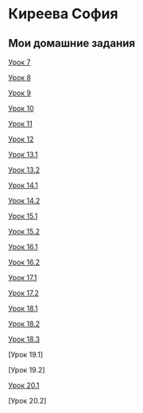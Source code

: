 

# Киреева София
## Мои домашние задания

[Урок 7](https://kireevasoffy.github.io/lesson_7/)

[Урок 8](https://kireevasoffy.github.io/lesson_8/)

[Урок 9](https://kireevasoffy.github.io/lesson_9/)

[Урок 10](https://github.com/KireevaSoffy/KireevaSoffy.github.io/blob/master/lesson_10/main.less)

[Урок 11](адрес "Описание")

[Урок 12](адрес "Описание")

[Урок 13.1](https://kireevasoffy.github.io/13part1/index.html)

[Урок 13.2](https://github.com/KireevaSoffy/KireevaSoffy.github.io/tree/master/lesson_13/part_2)

[Урок 14.1](https://kireevasoffy.github.io/Lesson_14.1/part1/ "Подключение шрифтов")

[Урок 14.2](https://github.com/KireevaSoffy/KireevaSoffy.github.io/tree/master/lesson_14/part_2 "Верстка первого экрана")

[Урок 15.1](https://kireevasoffy.github.io/lesson_15/part_1/index.html "Эффекты" )

[Урок 15.2](https://kireevasoffy.github.io/lesson_15/part_2/index.html "Адаптив сайта")

[Урок 16.1](https://KireevaSoffy.github.io/lesson_16/part1/index.html)

[Урок 16.2](https://kireevasoffy.github.io/lesson_16/part2/index.html )

[Урок 17.1](https://kireevasoffy.github.io/lesson_17.2/index.html)

[Урок 17.2](https://kireevasoffy.github.io/lesson_17.1/index.html)

[Урок 18.1](https://KireevaSoffy.github.io/18part1/index.html)

[Урок 18.2](https://KireevaSoffy.github.io/18part2/index.html)

[Урок 18.3](https://KireevaSoffy.github.io/18partt3/index.html)

[Урок 19.1]

[Урок 19.2]

[Урок 20.1](https://kireevasoffy.github.io/20part1/index.html)

[Урок 20.2]
